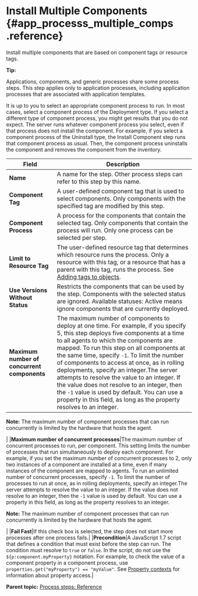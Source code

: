 # Install Multiple Components {#app_processs_multiple_comps .reference}

Install multiple components that are based on component tags or resource tags.

**Tip:** 

Applications, components, and generic processes share some process steps. This step applies only to application processes, including application processes that are associated with application templates.

It is up to you to select an appropriate component process to run. In most cases, select a component process of the Deployment type. If you select a different type of component process, you might get results that you do not expect. The server runs whatever component process you select, even if that process does not install the component. For example, if you select a component process of the Uninstall type, the Install Component step runs that component process as usual. Then, the component process uninstalls the component and removes the component from the inventory.

|Field|Description|
|-----|-----------|
|**Name**|A name for the step. Other process steps can refer to this step by this name.|
|**Component Tag**|A user-defined component tag that is used to select components. Only components with the specified tag are modified by this step.|
|**Component Process**|A process for the components that contain the selected tag. Only components that contain the process will run. Only one process can be selected per step.|
|**Limit to Resource Tag**|The user-defined resource tag that determines which resource runs the process. Only a resource with this tag, or a resource that has a parent with this tag, runs the process. See [Adding tags to objects](addingtags_tsk.md#).|
|**Use Versions Without Status**|Restricts the components that can be used by the step. Components with the selected status are ignored. Available statuses: Active means ignore components that are currently deployed.|
|**Maximum number of concurrent components**|The maximum number of components to deploy at one time. For example, if you specify 5, this step deploys five components at a time to all agents to which the components are mapped. To run this step on all components at the same time, specify `-1`. To limit the number of components to access at once, as in rolling deployments, specify an integer.The server attempts to resolve the value to an integer. If the value does not resolve to an integer, then the `-1` value is used by default. You can use a property in this field, as long as the property resolves to an integer.

**Note:** The maximum number of component processes that can run concurrently is limited by the hardware that hosts the agent.

|
|**Maximum number of concurrent processes**|The maximum number of concurrent processes to run, per component. This setting limits the number of processes that run simultaneously to deploy each component. For example, if you set the maximum number of concurrent processes to 2, only two instances of a component are installed at a time, even if many instances of the component are mapped to agents. To run an unlimited number of concurrent processes, specify `-1`. To limit the number of processes to run at once, as in rolling deployments, specify an integer.The server attempts to resolve the value to an integer. If the value does not resolve to an integer, then the `-1` value is used by default. You can use a property in this field, as long as the property resolves to an integer.

**Note:** The maximum number of component processes that can run concurrently is limited by the hardware that hosts the agent.

|
|**Fail Fast**|If this check box is selected, the step does not start more processes after one process fails.|
|**Precondition**|A JavaScript 1.7 script that defines a condition that must exist before the step can run. The condition must resolve to `true` or `false`. In the script, do not use the `${p:component.myProperty}` notation. For example, to check the value of a component property in a component process, use `properties.get("myProperty") == "myValue"`. See [Property contexts](ud_properties_context.md#) for information about property access.|

**Parent topic:** [Process steps: Reference](../topics/app_processSteps.md)

